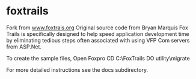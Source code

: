# foxtrails
Fork from www.foxtrais.org
Original source code from Bryan Marquis
Fox Trails is specifically designed to help speed application development time by eliminating tedious steps often associated with using VFP Com servers from ASP.Net.

To create the sample files,
Open Foxpro
CD C:\FoxTrails
DO utility\migrate

For more detailed instructions see the docs subdirectory.
